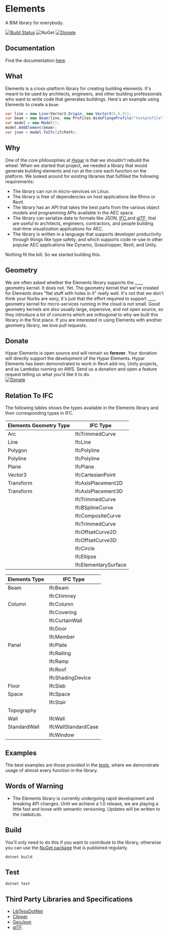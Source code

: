 # Elements
A BIM library for everybody.

[![Build Status](https://travis-ci.org/hypar-io/elements.svg?branch=master)](https://travis-ci.org/hypar-io/elements)
![NuGet](https://img.shields.io/nuget/v/Hypar.Elements.svg)
[![Donate](https://img.shields.io/badge/Donate-PayPal-green.svg)](https://www.paypal.com/cgi-bin/webscr?cmd=_s-xclick&hosted_button_id=3HBW7BYRSBZYE)

## Documentation
Find the documentation [here](https://hypar-io.github.io/Elements/index.html).

## What
Elements is a cross-platform library for creating building elements. It's meant to be used by architects, engineers, and other building professionals who want to write code that generates buildings. Here's an example using Elements to create a `Beam`:
```c#
var line = new Line(Vector3.Origin, new Vector3(5,5,5));
var beam = new Beam(line, new Profiles.WideFlangeProfile("testprofile"));
var model = new Model();
model.AddElement(beam);
var json = model.ToIfc(ifcPath);
```

## Why
One of the core philosophies at [Hypar](https://www.hypar.io) is that we shouldn't rebuild the wheel. When we started that project, we needed a library that would generate building elements and run at the core each function on the platform. We looked around for existing libraries that fulfilled the following requirements:
- The library can run in micro-services on Linux.
- The library is free of dependencies on host applications like Rhino or Revit.
- The library has an API that takes the best parts from the various object models and programming APIs available in the AEC space.
- The library can serialize data to formats like JSON, [IFC](https://www.buildingsmart.org/about/what-is-openbim/ifc-introduction/),and [glTF](https://www.khronos.org/gltf/), that are useful to architects, engineers, contractors, and people building real-time visualization applications for AEC.
- The library is written in a language that supports developer productivity through things like type safety, and which supports code re-use in other popular AEC applications like Dynamo, Grasshopper, Revit, and Unity.

Nothing fit the bill. So we started building this. 

## Geometry
We are often asked whether the Elements library supports the ____ geometry kernel. It does not. Yet. The geometry kernel that we've created for Elements does "flat stuff with holes in it" really well. It's not that we don't think your Nurbs are sexy, it's just that the effort required to support ____ geometry kernel for micro-services running in the cloud is not small. Good geometry kernels are also usually large, expensive, and not open source, so they introduce a lot of concerns which are orthogonal to why we built this library in the first place. If you are interested in using Elements with another geometry library, we love pull requests.

## Donate
Hypar Elements is open source and will remain so **forever**. Your donation will directly support the development of the Hypar Elements. Hypar Elements has been demonstrated to work in Revit add-ins, Unity projects, and as Lambdas running on AWS. Send us a donation and open a feature request telling us what you'd like it to do.  
[![Donate](https://img.shields.io/badge/Donate-PayPal-green.svg)](https://www.paypal.com/cgi-bin/webscr?cmd=_s-xclick&hosted_button_id=3HBW7BYRSBZYE)

## Relation To IFC
The following tables shows the types available in the Elements library and their corresponding types in IFC.

|Elements Geometry Type|IFC Type|
|--|--|
|Arc|IfcTrimmedCurve|
|Line|IfcLine|
|Polygon|IfcPolyline|
|Polyline|IfcPolyline|
|Plane|IfcPlane|
|Vector3|IfcCartesianPoint|
|Transform|IfcAxisPlacement2D|
|Transform|IfcAxisPlacement3D|
||IfcTrimmedCurve|
||IfcBSplineCurve|
||IfcCompositeCurve|
||IfcTrimmedCurve|
||IfcOffsetCurve2D|
||IfcOffsetCurve3D|
||IfcCircle|
||IfcEllipse|
||IfcElementarySurface|

|Elements Type|IFC Type|
|--|--|
|Beam|IfcBeam|
||IfcChimney|
|Column|IfcColumn|
||IfcCovering|
||IfcCurtainWall|
||IfcDoor|
||IfcMember|
|Panel|IfcPlate|
||IfcRailing|
||IfcRamp|
||IfcRoof|
||IfcShadingDevice|
|Floor|IfcSlab|
|Space|IfcSpace|
||IfcStair|
|Topography||
|Wall|IfcWall|
|StandardWall|IfcWallStandardCase|
||IfcWindow|

## Examples
The best examples are those provided in the [tests](https://github.com/hypar-io/elements/tree/master/csharp/test), where we demonstrate usage of almost every function in the library.

## Words of Warning
- The Elements library is currently undergoing rapid development and breaking API changes. Until we achieve a 1.0 release, we are playing a little fast and loose with semantic versioning. Updates will be written to the `CHANGELOG`.

## Build
You'll only need to do this if you want to contribute to the library, otherwise you can use the [NuGet package](https://www.nuget.org/) that is published regularly.

```
dotnet build
```

## Test
```
dotnet test
```

## Third Party Libraries and Specifications

- [LibTessDotNet](https://github.com/speps/LibTessDotNet)  
- [Clipper](http://www.angusj.com/delphi/clipper.php)
- [GeoJson](http://geojson.org/)
- [glTF](https://www.khronos.org/gltf/).
